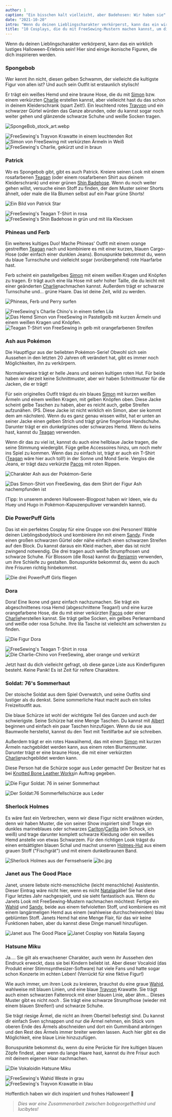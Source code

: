 ```yaml
---
author: 1
caption: "Ein bisschen kalt vielleicht, aber Badehosen: Wir haben sie"
date: "2021-10-20"
intro: "Wenn du deinen Lieblingscharakter verkörperst, kann das ein wirklich lustiges Halloween-Erlebnis sein! Hier sind einige ikonische Figuren, die dich inspirieren werden."
title: "10 Cosplays, die du mit FreeSewing-Mustern machen kannst, um dich in Halloween-Stimmung zu bringen"
---
```


Wenn du deinen Lieblingscharakter verkörperst, kann das ein wirklich lustiges Halloween-Erlebnis sein! Hier sind einige ikonische Figuren, die dich inspirieren werden.

### Spongebob
Wer kennt ihn nicht, diesen gelben Schwamm, der vielleicht die kultigste Figur von allen ist? Und auch sein Outfit ist erstaunlich stylisch!

Er trägt ein weißes Hemd und eine braune Hose, die du mit [Simon](/designs/simon/) bzw. einem verkürzten [Charlie](/designs/charlie/) erstellen kannst, aber vielleicht hast du das schon in deinem Kleiderschrank (spart Zeit!). Ein leuchtend rotes [Trayvon](/designs/trayvon/) und ein schwarzer Gürtel würden das Ganze abrunden, oder du kannst sogar noch weiter gehen und glänzende schwarze Schuhe und weiße Socken tragen.

![SpongeBob_stock_art.webp](https://posts.freesewing.org/uploads/Sponge_Bob_stock_art_ada2f4fd18.webp)

![FreeSewing's Trayvon Krawatte in einem leuchtenden Rot](https://posts.freesewing.org/uploads/medium_spongebob_trayvon_e9729ec7ef.png) ![Simon von FreeSewing mit verkürzten Ärmeln in Weiß](https://posts.freesewing.org/uploads/medium_spongebob_simon_2327811c53.png) ![FreeSewing's Charlie, gekürzt und in braun](https://posts.freesewing.org/uploads/spongebob_charlie_fd09ebd233.png)


### Patrick
Wo es Spongebob gibt, gibt es auch Patrick. Kreiere seinen Look mit einem rosafarbenen [Teagan](/designs/teagan/) (oder einem rosafarbenen Shirt aus deinem Kleiderschrank) und einer grünen [Shin Badehose](/designs/shin/). Wenn du noch weiter gehen willst, versuche einen Stoff zu finden, der dem Muster seiner Shorts ähnelt, oder male die lila Blumen selbst auf ein Paar grüne Shorts!

![Ein Bild von Patrick Star](https://posts.freesewing.org/uploads/large_patrick_star_f206a40931.webp)

![FreeSewing's Teagan T-Shirt in rosa](https://posts.freesewing.org/uploads/medium_patrick_teagan_d32ebc17a2.png) ![FreeSewing's Shin Badehose in grün und mit lila Klecksen](https://posts.freesewing.org/uploads/small_patrick_shin_42e16e2342.png)


### Phineas und Ferb
Ein weiteres kultiges Duo! Mache Phineas' Outfit mit einem orange gestreiften [Teagan](/designs/teagan/) nach und kombiniere es mit einer kurzen, blauen Cargo-Hose (oder einfach einer dunklen Jeans). Bonuspunkte bekommst du, wenn du blaue Turnschuhe und vielleicht sogar (vorübergehend) rote Haarfarbe hast.

Ferb scheint ein pastellgelbes [Simon](/designs/simon/) mit einem weißen Kragen und Knöpfen zu tragen. Er trägt auch eine lila Hose mit sehr hoher Taille, die du leicht mit einer geänderten [Charlie](/designs/charlie/)nachmachen kannst. Außerdem trägt er schwarze Turnschuhe und... grüne Haare. Das ist deine Zeit, wild zu werden.

![Phineas, Ferb und Perry surfen](https://posts.freesewing.org/uploads/phineas_ferb_45e5afda28.webp)

![FreeSewing's Charlie Chino's in einem tiefen Lila](https://posts.freesewing.org/uploads/medium_ferb_charlie_51ced3ff7e.png) ![Das Hemd Simon von FreeSewing in Pastellgelb mit kurzen Ärmeln und einem weißen Kragen und Knöpfen.](https://posts.freesewing.org/uploads/medium_ferb_simon_d87b96bc1d.png) ![Teagan T-Shirt von FreeSewing in gelb mit orangefarbenen Streifen](https://posts.freesewing.org/uploads/medium_phineas_teagan_62d98938ee.png)


### Ash aus Pokémon
Die Hauptfigur aus der beliebten Pokémon-Serie! Obwohl sich sein Aussehen in den letzten 20 Jahren oft verändert hat, gibt es immer noch Möglichkeiten, ihn zu verkörpern.

Normalerweise trägt er helle Jeans und seinen kultigen roten Hut. Für beide haben wir derzeit keine Schnittmuster, aber wir haben Schnittmuster für die Jacken, die er trägt!

Für sein originelles Outfit trägst du ein blaues [Simon](/designs/simon/) mit kurzen weißen Ärmeln und einem weißen Kragen, mit gelben Knöpfen oben. Diese Jacke scheint gelbe Taschen zu haben, aber es reicht auch, gelbe Streifen aufzunähen. (PS. Diese Jacke ist nicht wirklich ein Simon, aber sie kommt dem am nächsten). Wenn du es ganz genau wissen willst, hat er unten an seiner Jacke einen gelben Strich und trägt grüne fingerlose Handschuhe. Darunter trägt er ein dunkelgrünes oder schwarzes Hemd. Wenn du keins hast, kannst du [Teagan](/designs/teagan/) verwenden.

Wenn dir das zu viel ist, kannst du auch eine hellblaue Jacke tragen, die seine Stimmung wiedergibt. Füge gelbe Accessoires hinzu, um noch mehr ins Spiel zu kommen. Wenn das zu einfach ist, trägt er auch ein T-Shirt ([Teagan](/designs/teagan/) wäre hier auch toll!) in der Sonne und Mond Serie. Vergiss die Jeans, er trägt dazu verkürzte [Pacos](/designs/paco/) mit roten Rippen.

![Charakter Ash aus der Pokémon-Serie](https://posts.freesewing.org/uploads/medium_ash_8f9cbfb8f2.jpg)

![Das Simon-Shirt von FreeSewing, das dem Shirt der Figur Ash nachempfunden ist](https://posts.freesewing.org/uploads/medium_ash_simon_74ef670561.png)

(Tipp: In unserem anderen Halloween-Blogpost haben wir Ideen, wie du Huey und Hugo in Pokémon-Kapuzenpullover verwandeln kannst).


### Die PowerPuff Girls
Das ist ein perfektes Cosplay für eine Gruppe von drei Personen! Wähle deinen Lieblingsbodyblock und kombiniere ihn mit einem [Sandy](/designs/sandy/). Finde einen großen schwarzen Gürtel oder nähe einfach einen schwarzen Streifen auf den Block. Du kannst daraus ein Kleid machen, aber das ist nicht zwingend notwendig. Die drei tragen auch weiße Strumpfhosen und schwarze Schuhe. Für Blossom (die Rosa) kannst du [Benjamin](/designs/benjamin/) verwenden, um ihre Schleife zu gestalten. Bonuspunkte bekommst du, wenn du auch ihre Frisuren richtig hinbekommst.

![Die drei PowerPuff Girls fliegen](https://posts.freesewing.org/uploads/powerpuff_girls_3231f9ec09.webp)

### Dora
Dora! Eine Ikone und ganz einfach nachzumachen. Sie trägt ein abgeschnittenes rosa Hemd (abgeschnittene Teagan!) und eine kurze orangefarbene Hose, die du mit einer verkürzten [Pacos](/designs/pacos/) oder einer [Charlie](/designs/charlie/)herstellen kannst. Sie trägt gelbe Socken, ein gelbes Perlenarmband und weiße oder rosa Schuhe. Ihre lila Tasche ist vielleicht am schwersten zu finden.

![Die Figur Dora](https://posts.freesewing.org/uploads/medium_Dora_0eeb97b52f.webp)

![FreeSewing's Teagan T-Shirt in rosa](https://posts.freesewing.org/uploads/medium_dora_teagan_e6e26c630c.png) ![Die Charlie-Chino von FreeSewing, aber orange und verkürzt](https://posts.freesewing.org/uploads/dora_charlie_6241e9dd2b.png)

Jetzt hast du dich vielleicht gefragt, ob diese ganze Liste aus Kinderfiguren besteht. Keine Panik! Es ist Zeit für reifere Charaktere.

### Soldat: 76's Sommerhaut
Der stoische Soldat aus dem Spiel Overwatch, und seine Outfits sind lustiger als du denkst. Seine sommerliche Haut macht auch ein tolles Freizeitoutfit aus.

Die blaue Schürze ist wohl der wichtigste Teil des Ganzen und auch der schwierigste. Seine Schürze hat eine Menge Taschen. Du kannst mit [Albert](/designs/albert/) beginnen und einfach ein paar Taschen hinzufügen. Wenn du sie aus Baumwolle herstellst, kannst du den Text mit Textilfarbe auf sie schreiben.

Außerdem trägt er ein rotes Hawaiihemd, das mit einem [Simon](/designs/simon/) mit kurzen Ärmeln nachgebildet werden kann, aus einem roten Blumenmuster. Darunter trägt er eine braune Hose, die mit einer verkürzten [Charlie](/designs/charlie/)nachgebildet werden kann.

Diese Person hat die Schürze sogar aus Leder gemacht! Der Besitzer hat es bei [Knotted Bone Leather Works](https://www.knottedboneleatherworks.com/)in Auftrag gegeben.

![Die Figur Soldat: 76 in seiner Sommerhaut](https://posts.freesewing.org/uploads/medium_soldier76summer_7a8260726d.jpg)

![Der Soldat:76 Sommerfellschürze aus Leder](https://posts.freesewing.org/uploads/small_soldier76cosplay_06df3b891c.webp)


### Sherlock Holmes
Es wäre fast ein Verbrechen, wenn wir diese Figur nicht erwähnen würden, denn wir haben Muster, die von seiner Show inspiriert sind! Trage ein dunkles marineblaues oder schwarzes [Carlton](/designs/carlton/)/[Carlita](/designs/carlita/) (ein Schock, ich weiß) und trage darunter komplett schwarze Kleidung oder ein weißes Hemd anstelle von etwas Schwarzem. Für den richtigen Look trägst du einen entsättigten blauen Schal und machst unseren [Holmes-Hut](/designs/holmes/) aus einem grauen Stoff ("Fischgrät") und mit einem dunkelbraunen Band.

![Sherlock Holmes aus der Fernsehserie](https://posts.freesewing.org/uploads/medium_sherlock_holmes_hat_de80125cd1.webp) ![bc.jpg](https://posts.freesewing.org/uploads/medium_bc_f20e01a16d.jpg)


### Janet aus The Good Place
Janet, unsere liebste nicht-menschliche (leicht menschliche) Assistentin. Dieser Eintrag wäre nicht hier, wenn es nicht [Natalia](https://freesewing.org/makers/nataliasayang/)gäbe! Sie hat diese Figur letztes Jahr nachgespielt, und sie sieht fantastisch aus. Wenn du Janets Look mit FreeSewing-Mustern nachmachen möchtest: Fertige ein [Wahid](/designs/wahid/) und [Sandy](/designs/sandy/), beide aus einem tiefvioletten Stoff, und kombiniere es mit einem langärmeligen Hemd aus einem (wahlweise durchscheinenden) blau geblümten Stoff. Janets Hemd hat eine Menge Flair, für das wir keine Funktionen haben, aber du kannst diese Dinge manuell hinzufügen.

![Janet aus The Good Place](https://posts.freesewing.org/uploads/medium_janet_7985d4b2af.jpg) ![Janet Cosplay von Natalia Sayang](https://posts.freesewing.org/uploads/medium_janet_costume_2114092e9a.jpg)


### Hatsune Miku
Ja.... Sie gilt als erwachsener Charakter, auch wenn ihr Aussehen den Eindruck erweckt, dass sie bei Kindern beliebt ist. Aber dieser Vocaloid (das Produkt einer Stimmsynthesizer-Software) hat viele Fans und hatte sogar schon Konzerte im echten Leben! (Verrückt für eine fiktive Figur!)

Wie auch immer, um ihren Look zu kreieren, brauchst du eine graue [Wahid](/designs/wahid/), wahlweise mit blauen Linien, und eine blaue [Trayvon](/designs/trayvon/) Krawatte. Sie trägt auch einen schwarzen Faltenrock mit einer blauen Linie, aber ähm... Dieses Muster gibt es nicht *noch* . Sie trägt eine schwarze Strumpfhose (wieder mit einem blauen Streifen!) und schwarze Schuhe.

Sie trägt riesige Ärmel, die nicht an ihrem Oberteil befestigt sind. Du kannst dir einfach Sven schnappen und nur die Ärmel nehmen, ein Stück vom oberen Ende des Ärmels abschneiden und dort ein Gummiband anbringen und den Rest des Ärmels immer breiter werden lassen. Auch hier gibt es die Möglichkeit, eine blaue Linie hinzuzufügen.

Bonuspunkte bekommst du, wenn du eine Perücke für ihre kultigen blauen Zöpfe findest, aber wenn du lange Haare hast, kannst du ihre Frisur auch mit deinem eigenen Haar nachmachen.

![Die Vokaloidin Hatsune Miku](https://posts.freesewing.org/uploads/medium_hatsune_miku_43ccad726b.jpg)

![FreeSewing's Wahid Weste in grau](https://posts.freesewing.org/uploads/medium_miku_wahid_2dce7835cc.png) ![FreeSewing's Trayvon Krawatte in blau](https://posts.freesewing.org/uploads/medium_miku_trayvon_a204b6499f.png)


Hoffentlich haben wir dich inspiriert und frohes Halloween! 🎃

> *Dies war eine Zusammenarbeit zwischen bobgeorgethethird und lucibytes!*

